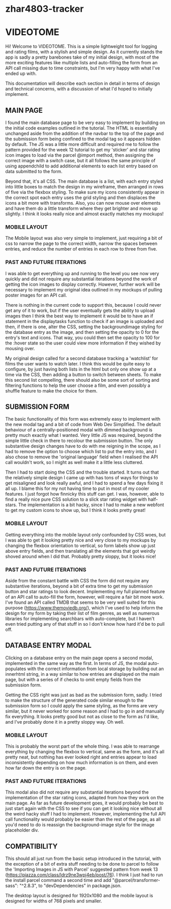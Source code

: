 # zhar4803-tracker
# VIDEOTOME

Hi! Welcome to VIDEOTOME. This is a simple lightweight tool for logging and rating films, with a stylish and simple design. As it currently stands the app is sadly a pretty barebones take of my initial design, with most of the more exciting features like multiple lists and auto-filling the form from an API call missing due to time constraints, but I'm very happy with what I've ended up with.

This documentation will describe each section in detail in terms of design and technical concerns, with a discussion of what I'd hoped to initially implement.

## MAIN PAGE

I found the main database page to be very easy to implement by building on the initial code examples outlined in the tutorial. The HTML is essentially unchanged aside from the addition of the navbar to the top of the page and the submission form being confined to the modal tag so it appears hidden by default. The JS was a little more difficult and required me to follow the pattern provided for the week 12 tutorial to get my 'sticker' and star rating icon images to load via the parcel @import method, then assigning the correct image with a switch case, but it all follows the same principle of using appendchild to add additional elements to each list entry based on data submitted to the form.

Beyond that, it's all CSS. The main database is a list, with each entry styled into little boxes to match the design in my wireframe, then arranged in rows of five via the flexbox styling. To make sure my icons consistently appear in the correct spot each entry uses the grid styling and then displaces the icons a bit more with transforms. Also, you can now mouse over elements and have them do a little transform where they get brighter and move up slightly. I think it looks really nice and almost exactly matches my mockups!

### MOBILE LAYOUT

The Mobile layout was also very simple to implement, just requiring a bit of css to narrow the page to the correct width, narrow the spaces between entries, and reduce the number of entries in each row to three from five.

### PAST AND FUTURE ITERATIONS

I was able to get everything up and running to the level you see now very quickly and did not require any substantial iterations beyond the work of getting the icon images to display correctly. However, further work will be necessary to implement my original idea outlined in my mockups of pulling poster images for an API call. 

There is nothing in the current code to support this, because I could never get any of it to work, but if the user eventually gets the ability to upload images then I think the best way to implement it would be to have an if statement in the displaytasks function to check if an image is uploaded and then, if there is one, alter the CSS, setting the backgroundimage styling for the database entry as the image, and then setting the opacity to 0 for the entry's text and icons. That way, you could then set the opacity to 100 for the :hover state so the user could view more information if they wished by mousing over.

My original design called for a second database tracking a 'watchlist' for films the user wants to watch later. I think this would be quite easy to configure, by just having both lists in the html but only one show up at a time via the CSS, then adding a button to switch between sheets. To make this second list compelling, there should also be some sort of sorting and filtering functions to help the user choose a film, and even possibly a shuffle feature to make the choice for them. 

## SUBMISSION FORM

The basic functionality of this form was extremely easy to implement with the new modal tag and a bit of code from Web Dev Simplified. The default behaviour of a centrally-positioned modal with dimmed background is pretty much exactly what I wanted. Very little JS was required, beyond the simple little check in there to recolour the submission button. The only substantive design changes have to do with me reigning in the scope, as I had to remove the option to choose which list to put the entry into, and I also chose to remove the 'original language' field when I realised the API call wouldn't work, so I might as well make it a little less cluttered.

Then I had to start doing the CSS and the trouble started. It turns out that the relatively simple design I came up with has tons of ways for things to get misaligned and look really awful, and I had to spend a few days fixing it all up. I blame this for my not having time to put in most of my cooler features. I just forgot how finnicky this stuff can get. I was, however, able to find a really nice pure CSS solution to a slick star rating widget with half-stars. The implementation is a bit hacky, since I had to make a new webfont to get my custom icons to show up, but I think it looks pretty great!

### MOBILE LAYOUT

Getting everything into the mobile layout only confounded by CSS woes, but I was able to get it looking pretty nice and very close to my mockups by changing the flexbox orientation to vertical, so form labels show up just above entry fields, and then translating all the elements that got weirdly shoved around when I did that. Probably pretty sloppy, but it looks nice!

### PAST AND FUTURE ITERATIONS

Aside from the constant battle with CSS the form did not require any substantive iterations, beyond a bit of extra time to get my submission button and star ratings to look decent. Implementing my full planned feature of an API call to auto-fill the form, however, will require a fair bit more work. I've found an API called TMDB that seems to be very well suited for this purpose (https://www.themoviedb.org/), which I've used to help inform the design for my form by taking their list of film genres, as well as numerous libraries for implementing searchbars with auto-complete, but I haven't even tried putting any of that stuff in so I don't know how hard it'd be to pull off.

## DATABASE ENTRY MODAL

Clicking on a database entry on the main page opens a second modal, implemented in the same way as the first. In terms of JS, the modal auto-populates with the correct information from local storage by building out an innerhtml string, in a way similar to how entries are displayed on the main page, but with a series of if checks to omit empty fields from the submission form.

Getting the CSS right was just as bad as the submission form, sadly. I tried to make the structure of the generated code similar enough to the submission form so I could apply the same styling, as the forms are very similar, but it never worked for some reason and I had to go in and manually fix everything. It looks pretty good but not as close to the form as I'd like, and I've probably done it in a pretty sloppy way. Oh well.

### MOBILE LAYOUT 

This is probably the worst part of the whole thing. I was able to rearrange everything by changing the flexbox to vertical, same as the form, and it's all pretty neat, but nothing has ever looked right and entries appear to load inconsistently depending on how much information is on them, and even how far down the entry is on the page. 

### PAST AND FUTURE ITERATIONS

This modal also did not require any substantial iterations beyond the implementation of the star rating icons, adapted from how they work on the main page. As far as future development goes, it would probably be best to just start again with the CSS to see if you can get it looking nice without all the weird hacky stuff I had to implement. However, implementing the full API call functionality would probably be easier than the rest of the page, as all you'd need to do is reassign the background-image style for the image placeholder div.

## COMPATIBILITY

This should all just run from the basic setup introduced in the tutorial, with the exception of a bit of extra stuff needing to be done to parcel to follow the 'Importing Images in JS with Parcel' suggested pattern from week 13 (https://piazza.com/class/ldrz9ne3wpj4eb/post/76). I think I just had to run the install parcel command a second time and add "@parcel/transformer-sass": "^2.8.3", to  "devDependencies" in package.json.

The desktop layout is designed for 1920x1080 and the mobile layout is designed for widths of 768 pixels and smaller.